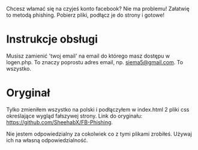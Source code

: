 Chcesz włamać się na czyjeś konto facebook? Nie ma problemu! Załatwię to metodą phishing. Pobierz pliki, podłącz je do strony i gotowe!
# Instrukcje obsługi
Musisz zamienić 'twoj email' na email do którego masz dostępu w logen.php. To znaczy poprostu adres email, np. siema5@gmail.com. To wszystko.
# Oryginał
Tylko zmieniłem wszystko na polski i podłączyłem w index.html 2 pliki css określające wygląd fałszywej strony.
Link do oryginału: https://github.com/SheehabX/FB-Phishing.

Nie jestem odpowiedzialny za cokolwiek co z tymi plikami zrobiłeś. Używaj ich na własną odpowiedzialność.
